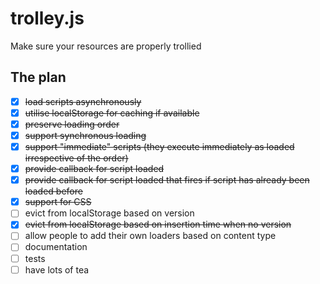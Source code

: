 trolley.js
==========

Make sure your resources are properly trollied

The plan
--------

- [X] <del>load scripts asynchronously</del>
- [X] <del>utilise localStorage for caching if available</del>
- [X] <del>preserve loading order</del>
- [X] <del>support synchronous loading</del>
- [X] <del>support "immediate" scripts (they execute immediately as loaded irrespective of the order)</del>
- [X] <del>provide callback for script loaded</del>
- [X] <del>provide callback for script loaded that fires if script has already been loaded before</del>
- [X] <del>support for CSS</del>
- [ ] evict from localStorage based on version
- [X] <del>evict from localStorage based on insertion time when no version</del>
- [ ] allow people to add their own loaders based on content type
- [ ] documentation
- [ ] tests
- [ ] have lots of tea
